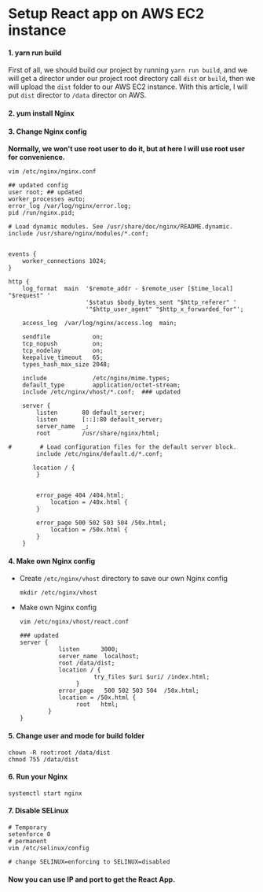 # Setup React app on AWS EC2 instance

#### 1. yarn run build

First of all, we should build our project by running `yarn run build`, and we will get a director under our project root directory call `dist` or `build`, then we will upload the `dist` folder to our AWS EC2 instance.
With this article, I will put `dist` director to `/data` director on AWS.



#### 2. yum install Nginx

#### 3. Change Nginx config

**Normally, we won't use root user to do it, but at here I will use root user for convenience.**

```shell
vim /etc/nginx/nginx.conf

## updated config 
user root; ## updated
worker_processes auto;
error_log /var/log/nginx/error.log;
pid /run/nginx.pid;

# Load dynamic modules. See /usr/share/doc/nginx/README.dynamic.
include /usr/share/nginx/modules/*.conf;


events {
    worker_connections 1024;
}

http {
    log_format  main  '$remote_addr - $remote_user [$time_local] "$request" '
                      '$status $body_bytes_sent "$http_referer" '
                      '"$http_user_agent" "$http_x_forwarded_for"';

    access_log  /var/log/nginx/access.log  main;

    sendfile            on;
    tcp_nopush          on;
    tcp_nodelay         on;
    keepalive_timeout   65;
    types_hash_max_size 2048;

    include             /etc/nginx/mime.types;
    default_type        application/octet-stream;
	include /etc/nginx/vhost/*.conf;  ### updated

    server {
        listen       80 default_server;
        listen       [::]:80 default_server;
        server_name  _;
        root         /usr/share/nginx/html;

#        # Load configuration files for the default server block.
        include /etc/nginx/default.d/*.conf;

       location / {
        }


        error_page 404 /404.html;
            location = /40x.html {
        }

        error_page 500 502 503 504 /50x.html;
            location = /50x.html {
        }
    }

```

#### 4. Make own Nginx config

- Create `/etc/nginx/vhost` directory to save our own Nginx config

  ```she
  mkdir /etc/nginx/vhost
  ```

- Make own Nginx config

  ```shell
  vim /etc/nginx/vhost/react.conf
  
  ### updated
  server {
             listen      3000;
             server_name  localhost;
             root /data/dist;
             location / {
                       try_files $uri $uri/ /index.html;
                  }
             error_page   500 502 503 504  /50x.html;
             location = /50x.html {
                  root   html;
          }
  }
  ```

#### 5. Change user and mode for build folder

```shell
chown -R root:root /data/dist
chmod 755 /data/dist
```

#### 6. Run your Nginx

```shell
systemctl start nginx
```

#### 7. Disable SELinux

```shell
# Temporary
setenforce 0
# permanent
vim /etc/selinux/config

# change SELINUX=enforcing to SELINUX=disabled
```



#### Now you can use IP and port to get the React App.